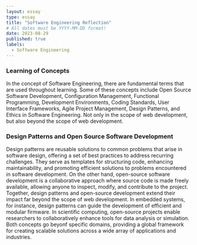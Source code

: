 ```yaml
---
layout: essay
type: essay
title: "Software Engineering Reflection"
# All dates must be YYYY-MM-DD format!
date: 2023-08-29
published: true
labels:
  - Software Engineering
---
```


<h3>Learning of Concepts</h3>
In the concept of Software Engineering, there are fundamental terms that are used throughout learning. Some of these concepts include Open Source Software Development, Configuration Management, Functional Programming, Development Environments, Coding Standards, User Interface Frameworks, Agile Project Management, Design Patterns, and Ethics in Software Engineering. Not only in the scope of web development, but also beyond the scope of web development.
<h3>Design Patterns and Open Source Software Development</h3>
Design patterns are reusable solutions to common problems that arise in software design, offering a set of best practices to address recurring challenges. They serve as templates for structuring code, enhancing maintainability, and promoting efficient solutions to problems encountered in software development. On the other hand, open-source software development is a collaborative approach where source code is made freely available, allowing anyone to inspect, modify, and contribute to the project. Together, design patterns and open-source development extend their impact far beyond the scope of web development. In embedded systems, for instance, design patterns can guide the development of efficient and modular firmware. In scientific computing, open-source projects enable researchers to collaboratively enhance tools for data analysis or simulation. Both concepts go beyonf specific domains, providing a global framework for creating scalable solutions across a wide array of applications and industries.

